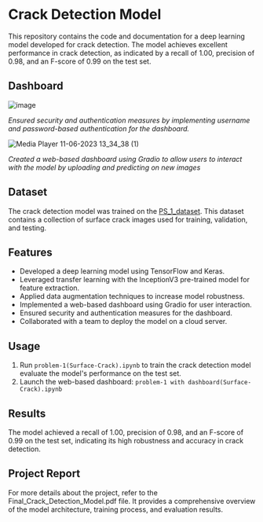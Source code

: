 # Crack Detection Model

This repository contains the code and documentation for a deep learning model developed for crack detection. The model achieves excellent performance in crack detection, as indicated by a recall of 1.00, precision of 0.98, and an F-score of 0.99 on the test set.

## Dashboard


![image](https://github.com/Sanky18/Crack-Detection-Model/assets/119156783/d65405a1-6539-4a24-8374-6fd1e718ba0a)

*Ensured security and authentication measures by implementing username and password-based authentication for the dashboard.*

![Media Player 11-06-2023 13_34_38 (1)](https://github.com/Sanky18/Crack-Detection-Model/assets/119156783/789c90f6-e311-4cbf-9118-ecca1b33fe7e)


*Created a web-based dashboard using Gradio to allow users to interact with the model by uploading and predicting on new images*


## Dataset

The crack detection model was trained on the [PS_1_dataset](https://cutt.ly/PS_1_dataset). This dataset contains a collection of surface crack images used for training, validation, and testing.

## Features

- Developed a deep learning model using TensorFlow and Keras.
- Leveraged transfer learning with the InceptionV3 pre-trained model for feature extraction.
- Applied data augmentation techniques to increase model robustness.
- Implemented a web-based dashboard using Gradio for user interaction.
- Ensured security and authentication measures for the dashboard.
- Collaborated with a team to deploy the model on a cloud server.

## Usage

1. Run `problem-1(Surface-Crack).ipynb` to train the crack detection model evaluate the model's performance on the test set.
2. Launch the web-based dashboard: `problem-1 with dashboard(Surface-Crack).ipynb`

## Results

The model achieved a recall of 1.00, precision of 0.98, and an F-score of 0.99 on the test set, indicating its high robustness and accuracy in crack detection.

## Project Report

For more details about the project, refer to the Final_Crack_Detection_Model.pdf file. It provides a comprehensive overview of the model architecture, training process, and evaluation results.



